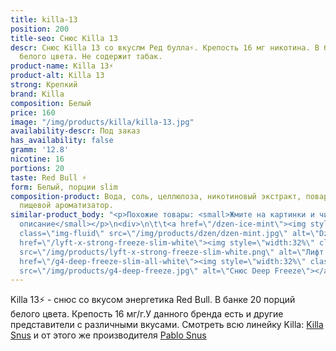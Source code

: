 ```yaml
---
title: killa-13
position: 200
title-seo: Снюс Killa 13
descr: Снюс Killa 13 со вкуслм Ред булла⚡️. Крепость 16 мг никотина. В банке 20 порций
  белого цвета. Не содержит табак.
product-name: Killa 13⚡️
product-alt: Killa 13
strong: Крепкий
brand: Killa
composition: Белый
price: 160
image: "/img/products/killa/killa-13.jpg"
availability-descr: Под заказ
has_availability: false
gramm: '12.8'
nicotine: 16
portions: 20
taste: Red Bull ⚡️
form: Белый, порции slim
composition-product: Вода, соль, целлюлоза, никотиновый экстракт, поваренная сода,
  пищевой ароматизатор.
similar-product_body: "<p>Похожие товары: <small>Жмите на картинки и читайте полное
  описание</small></p>\n<div>\n\t\t<a href=\"/dzen-ice-mint\"><img style=\"width:32%\"
  class=\"img-fluid\" src=\"/img/products/dzen/dzen-mint.jpg\" alt=\"Dzen Ice Mint\"></a>\n\t\t<a
  href=\"/lyft-x-strong-freeze-slim-white\"><img style=\"width:32%\" class=\"img-fluid\"
  src=\"/img/products/lyft-x-strong-freeze-slim-white.png\" alt=\"Лифт фриз\"></a>\n<a
  href=\"/g4-deep-freeze-slim-all-white\"><img style=\"width:32%\" class=\"img-fluid\"
  src=\"/img/products/g4-deep-freeze.jpg\" alt=\"Снюс Deep Freeze\"></a>\n</div>"
---
```


Killa 13⚡️ - снюс со вкусом энергетика Red Bull. В банке 20 порций белого цвета. Крепость 16 мг/г.У данного бренда есть и другие представители c различными вкусами. Смотреть всю линейку Killa: <a href="/killa-snus">Killa Snus</a> и от этого же производителя <a href="/pablo-snus">Pablo Snus</a>